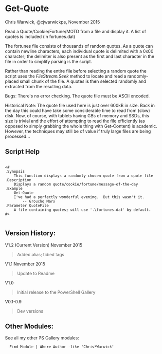 # Get-Quote
Chris Warwick, @cjwarwickps, November 2015


Read a Quote/Cookie/Fortune/MOTD from a file and display it.  A list of quotes is 
included (in fortunes.dat)

The fortunes file consists of thousands of random quotes.  As a quote can contain
newline characters, each individual quote is delimited with a 0x00 character; the 
delimiter is also present as the first and last character in the file in order to
simplify parsing is the script.

Rather than reading the entire file before selecting a random quote the script uses
the *FileStream.Seek* method to locate and read a randomly-placed small chunk of the
file. A quotes is then selected randomly and extracted from the resutling data.

Bugs: There's no error checking.  The quote file must be ASCII encoded.

Historical Note: The quote file used here is just over 600kB in size. Back in the 
day this could have take some considerable time to read from (slow) disk. Now, of
course, with tablets having GBs of memory and SSDs, this size is trivial and the
effort of attempting to read the file efficiently (as opposed to simply grabbing the
whole thing with Get-Content) is academic.  However, the techniques may still be of
value if truly large files are being processed... 


Script Help
-----------
````

<#
.Synopsis
    This function displays a randomly chosen quote from a quote file
.Description
    Displays a random quote/cookie/fortune/message-of-the-day
.Example
    Get-Quote
    I've had a perfectly wonderful evening.  But this wasn't it.
		-- Groucho Marx
.Parameter QuoteFile
    A file containing quotes; will use '.\fortunes.dat' by default.
#>


````


Version History:
---------------

V1.2 (Current Version) November 2015
> Added alias; tidied tags

V1.1 November 2015
> Update to Readme
  
V1.0 
> Initial release to the PowerShell Gallery 

V0.1-0.9 
> Dev versions


Other Modules:
------------
See all my other PS Gallery modules: 

````
  Find-Module | Where Author -like 'Chris*Warwick'
````

